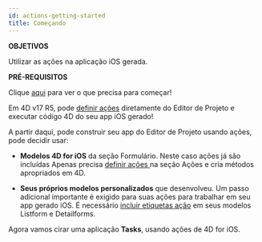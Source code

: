 ```yaml
---
id: actions-getting-started
title: Começando
---
```


<div class = "objectives"> 

**OBJETIVOS**

Utilizar as ações na aplicação iOS gerada.</div> <div class = "prerequisites"> 

**PRÉ-REQUISITOS**

Clique [aqui](prerequisites.html) para ver o que precisa para começar!</div> 

Em 4D v17 R5, pode [definir ações](actions.html) diretamente do Editor de Projeto e executar código 4D do seu app iOS gerado!

A partir daqui, pode construir seu app do Editor de Projeto usando ações, pode decidir usar:

* **Modelos 4D for iOS** da seção Formulário. Neste caso ações já são incluídas Apenas precisa [definir ações ](define-first-action.html) na seção Ações e cria métodos apropriados em 4D.

* **Seus próprios modelos personalizados** que desenvolveu. Um passo adicional importante é exigido para suas ações para trabalhar em seu app gerado iOS. É necessário [incluir etiquetas ação](action-custom-template.html) em seus modelos Listform e Detailforms.

Agora vamos cirar uma aplicação **Tasks**, usando ações de 4D for iOS.
